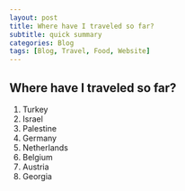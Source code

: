 ```yaml
---
layout: post
title: Where have I traveled so far?
subtitle: quick summary
categories: Blog
tags: [Blog, Travel, Food, Website]
---
```

## Where have I traveled so far?

1. Turkey
2. Israel
3. Palestine
4. Germany
5. Netherlands
6. Belgium
7. Austria
8. Georgia

